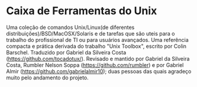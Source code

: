 Caixa de Ferramentas do Unix
=============================

Uma coleção de comandos Unix/Linux(de diferentes distribuições)/BSD/MacOSX/Solaris e de tarefas que são uteis para o trabalho do profissional de TI ou para usuários avançados. Uma referência compacta e prática derivada do trabalho "Unix Toolbox", escrito por Colin Barschel.
Traduzido por Gabriel da Silveira Costa (https://github.com/tocadotux/). Revisado e mantido por Gabriel da Silveira Costa, Rumbler Nelson Soppa (https://github.com/rumbler) e por Gabriel Almir (https://github.com/gabrielalmir10); duas pessoas das quais agradeço muito pelo andamento do projeto.
